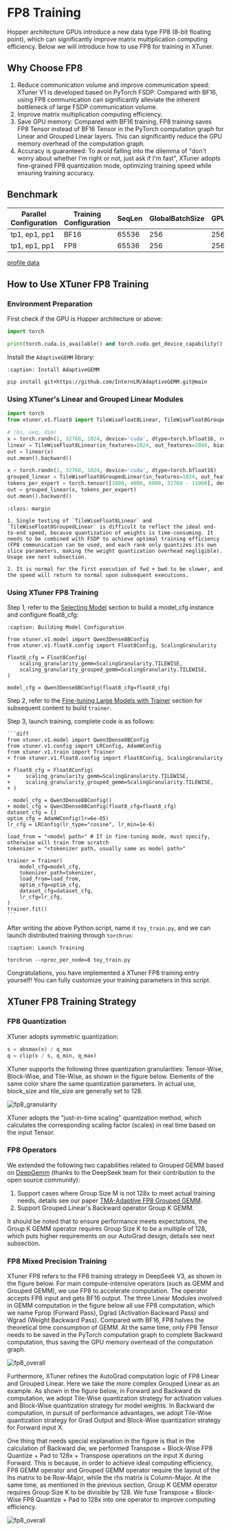 # FP8 Training

Hopper architecture GPUs introduce a new data type FP8 (8-bit floating point), which can significantly improve matrix multiplication computing efficiency. Below we will introduce how to use FP8 for training in XTuner.

## Why Choose FP8

1. Reduce communication volume and improve communication speed: XTuner V1 is developed based on PyTorch FSDP. Compared with BF16, using FP8 communication can significantly alleviate the inherent bottleneck of large FSDP communication volume.
2. Improve matrix multiplication computing efficiency.
3. Save GPU memory: Compared with BF16 training, FP8 training saves FP8 Tensor instead of BF16 Tensor in the PyTorch computation graph for Linear and Grouped Linear layers. This can significantly reduce the GPU memory overhead of the computation graph.
4. Accuracy is guaranteed: To avoid falling into the dilemma of "don't worry about whether I'm right or not, just ask if I'm fast", XTuner adopts fine-grained FP8 quantization mode, optimizing training speed while ensuring training accuracy.

## Benchmark

Parallel Configuration | Training Configuration | SeqLen | GlobalBatchSize | GPUNum | TimePerIter (s) | Tokens/GPU/Second
-- | -- | -- | -- | -- | -- | --
tp1, ep1, pp1 | BF16 | 65536 | 256 | 256 | 32.77 | 2000
tp1, ep1, pp1 | FP8  | 65536 | 256 | 256 | 26.75 | 2450

[profile data](https://drive.google.com/file/d/1TW-DbsUCckKJS36-5YHJo73L1Nvlpv6h/view?usp=sharing)

## How to Use XTuner FP8 Training

### Environment Preparation

First check if the GPU is Hopper architecture or above:

```python
import torch

print(torch.cuda.is_available() and torch.cuda.get_device_capability() >= (8, 9))
```

Install the `AdaptiveGEMM` library:

```{code-block} shell
:caption: Install AdaptiveGEMM

pip install git+https://github.com/InternLM/AdaptiveGEMM.git@main
```

### Using XTuner's Linear and Grouped Linear Modules

```python
import torch
from xtuner.v1.float8 import TileWiseFloat8Linear, TileWiseFloat8GroupedLinear

# (bs, seq, dim)
x = torch.randn(1, 32768, 1024, device='cuda', dtype=torch.bfloat16, requires_grad=True)
linear = TileWiseFloat8Linear(in_features=1024, out_features=2048, bias=False, device='cuda', dtype=torch.bfloat16)
out = linear(x)
out.mean().backward()

x = torch.randn(1, 32768, 1024, device='cuda', dtype=torch.bfloat16)
grouped_linear = TileWiseFloat8GroupedLinear(in_features=1024, out_features=2048, num_routed_experts=4, moe_bias=False).to(dtype=torch.bfloat16, device='cuda')
tokens_per_expert = torch.tensor([1000, 4000, 6000, 32768 - 11000], device='cuda')
out = grouped_linear(x, tokens_per_expert)
out.mean().backward()
```

```{tip}
:class: margin

1. Single testing of `TileWiseFloat8Linear` and `TileWiseFloat8GroupedLinear` is difficult to reflect the ideal end-to-end speed, because quantization of weights is time-consuming. It needs to be combined with FSDP to achieve optimal training efficiency (FP8 communication can be used, and each rank only quantizes its own slice parameters, making the weight quantization overhead negligible). Usage see next subsection.

2. It is normal for the first execution of fwd + bwd to be slower, and the speed will return to normal upon subsequent executions.
```

### Using XTuner FP8 Training

Step 1, refer to the [Selecting Model](model-cfg) section to build a model_cfg instance and configure float8_cfg:

```{code-block} python
:caption: Building Model Configuration

from xtuner.v1.model import Qwen3Dense8BConfig
from xtuner.v1.float8.config import Float8Config, ScalingGranularity

float8_cfg = Float8Config(
    scaling_granularity_gemm=ScalingGranularity.TILEWISE,
    scaling_granularity_grouped_gemm=ScalingGranularity.TILEWISE,
)

model_cfg = Qwen3Dense8BConfig(float8_cfg=float8_cfg)
```

Step 2, refer to the [Fine-tuning Large Models with Trainer](trainer-sft) section for subsequent content to build `trainer`.

Step 3, launch training, complete code is as follows:

````{toggle}
```diff
from xtuner.v1.model import Qwen3Dense8BConfig
from xtuner.v1.config import LRConfig, AdamWConfig
from xtuner.v1.train import Trainer
+ from xtuner.v1.float8.config import Float8Config, ScalingGranularity

+ float8_cfg = Float8Config(
+     scaling_granularity_gemm=ScalingGranularity.TILEWISE,
+     scaling_granularity_grouped_gemm=ScalingGranularity.TILEWISE,
+ )

- model_cfg = Qwen3Dense8BConfig()
+ model_cfg = Qwen3Dense8BConfig(float8_cfg=float8_cfg)
dataset_cfg = []
optim_cfg = AdamWConfig(lr=6e-05)
lr_cfg = LRConfig(lr_type="cosine", lr_min=1e-6)

load_from = "<model path>" # If in fine-tuning mode, must specify, otherwise will train from scratch
tokenizer = "<tokenizer path, usually same as model path>"

trainer = Trainer(
    model_cfg=model_cfg,
    tokenizer_path=tokenizer,
    load_from=load_from,
    optim_cfg=optim_cfg,
    dataset_cfg=dataset_cfg,
    lr_cfg=lr_cfg,
)
trainer.fit()
```
````

After writing the above Python script, name it `toy_train.py`, and we can launch distributed training through `torchrun`:

```{code-block} bash
:caption: Launch Training

torchrun --nproc_per_node=8 toy_train.py
```

Congratulations, you have implemented a XTuner FP8 training entry yourself! You can fully customize your training parameters in this script.

## XTuner FP8 Training Strategy

### FP8 Quantization

XTuner adopts symmetric quantization:

```python
s = absmax(x) / q_max
q = clip(x / s, q_min, q_max)
```

XTuner supports the following three quantization granularities: Tensor-Wise, Block-Wise, and Tile-Wise, as shown in the figure below. Elements of the same color share the same quantization parameters. In actual use, block_size and tile_size are generally set to 128.

![fp8_granularity](../../../assets/images/float8/fp8_granularity.png)

XTuner adopts the "just-in-time scaling" quantization method, which calculates the corresponding scaling factor (scales) in real time based on the input Tensor.

### FP8 Operators

We extended the following two capabilities related to Grouped GEMM based on [DeepGemm](https://github.com/deepseek-ai/DeepGEMM/tree/3b3783d06cd4d06ac4ba048633e604151d1ee535) (thanks to the DeepSeek team for their contribution to the open source community):

1. Support cases where Group Size M is not 128x to meet actual training needs, details see our paper [TMA-Adaptive FP8 Grouped GEMM](https://arxiv.org/abs/2508.16584).
2. Support Grouped Linear's Backward operator Group K GEMM.

It should be noted that to ensure performance meets expectations, the Group K GEMM operator requires Group Size K to be a multiple of 128, which puts higher requirements on our AutoGrad design, details see next subsection.

### FP8 Mixed Precision Training

XTuner FP8 refers to the FP8 training strategy in DeepSeek V3, as shown in the figure below. For main compute-intensive operators (such as GEMM and Grouped GEMM), we use FP8 to accelerate computation. The operator accepts FP8 input and gets BF16 output. The three Linear Modules involved in GEMM computation in the figure below all use FP8 computation, which we name Fprop (Forward Pass), Dgrad (Activation Backward
Pass) and Wgrad (Weight Backward Pass). Compared with BF16, FP8 halves the theoretical time consumption of GEMM. At the same time, only FP8 Tensor needs to be saved in the PyTorch computation graph to complete Backward computation, thus saving the GPU memory overhead of the computation graph.

![fp8_overall](../../../assets/images/float8/fp8_overall.png)

Furthermore, XTuner refines the AutoGrad computation logic of FP8 Linear and Grouped Linear. Here we take the more complex Grouped Linear as an example. As shown in the figure below, in Forward and Backward dx computation, we adopt Tile-Wise quantization strategy for activation values and Block-Wise quantization strategy for model weights. In Backward dw computation, in pursuit of performance advantages, we adopt Tile-Wise quantization strategy for Grad Output and Block-Wise quantization strategy for Forward input X.

One thing that needs special explanation in the figure is that in the calculation of Backward dw, we performed Transpose + Block-Wise FP8 Quantize + Pad to 128x + Transpose operations on the input X during Forward. This is because, in order to achieve ideal computing efficiency, FP8 GEMM operator and Grouped GEMM operator require the layout of the lhs matrix to be Row-Major, while the rhs matrix is Column-Major. At the same time, as mentioned in the previous section, Group K GEMM operator requires Group Size K to be divisible by 128. We fuse Transpose + Block-Wise FP8 Quantize + Pad to 128x into one operator to improve computing efficiency.

![fp8_overall](../../../assets/images/float8/fp8_autograd.png)